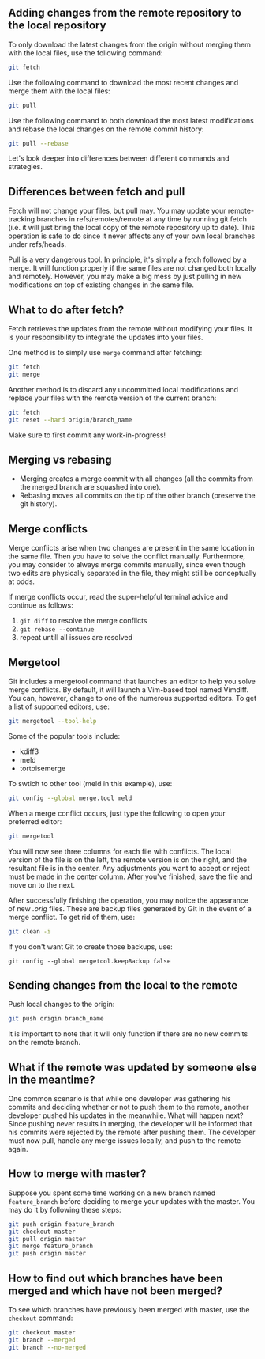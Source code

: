 ## Adding changes from the remote repository to the local repository

To only download the latest changes from the origin without merging them with the local files, use the following command:

```bash
git fetch
```

Use the following command to download the most recent changes and merge them with the local files:

```bash
git pull
```

Use the following command to both download the most latest modifications and rebase the local changes on the remote commit history: 

```bash
git pull --rebase
```

Let's look deeper into differences between different commands and strategies.

## Differences between fetch and pull

Fetch will not change your files, but pull may.
You may update your remote-tracking branches in refs/remotes/remote at any time by running git fetch (i.e. it will just bring the local copy of the remote repository up to date).
This operation is safe to do since it never affects any of your own local branches under refs/heads.


Pull is a very dangerous tool.
In principle, it's simply a fetch followed by a merge.
It will function properly if the same files are not changed both locally and remotely.
However, you may make a big mess by just pulling in new modifications on top of existing changes in the same file. 

## What to do after fetch?

Fetch retrieves the updates from the remote without modifying your files. It is your responsibility to integrate the updates into your files.

One method is to simply use <code>merge</code> command after fetching:

```bash
git fetch
git merge
```
  
Another method is to discard any uncommitted local modifications and replace your files with the remote version of the current branch: 

```bash
git fetch
git reset --hard origin/branch_name 
```

Make sure to first commit any work-in-progress! 

## Merging vs rebasing

* Merging creates a merge commit with all changes (all the commits from the merged branch are squashed into one).
* Rebasing moves all commits on the tip of the other branch (preserve the git history).

## Merge conflicts
Merge conflicts arise when two changes are present in the same location in the same file. Then you have to solve the conflict manually.
Furthermore, you may consider to always merge commits manually, since even though two edits are physically separated in the file, they might still be conceptually at odds.

If merge conflicts occur, read the super-helpful terminal advice and continue as follows: 

1. <code>git diff</code> to resolve the merge conflicts
2. <code>git rebase --continue</code>
3. repeat untill all issues are resolved 

## Mergetool

Git includes a mergetool command that launches an editor to help you solve merge conflicts.
By default, it will launch a Vim-based tool named Vimdiff.
You can, however, change to one of the numerous supported editors.
To get a list of supported editors, use:


```bash
git mergetool --tool-help
```

Some of the popular tools include:

* kdiff3
* meld
* tortoisemerge

To swtich to other tool (meld in this example), use:

```bash
git config --global merge.tool meld
```

When a merge conflict occurs, just type the following to open your preferred editor: 

```bash
git mergetool
```

You will now see three columns for each file with conflicts.
The local version of the file is on the left, the remote version is on the right, and the resultant file is in the center.
Any adjustments you want to accept or reject must be made in the center column.
After you've finished, save the file and move on to the next. 

After successfully finishing the operation, you may notice the appearance of new *.orig* files.
These are backup files generated by Git in the event of a merge conflict.
To get rid of them, use: 

```bash
git clean -i
```

If you don't want Git to create those backups, use:

```Git
git config --global mergetool.keepBackup false
```

## Sending changes from the local to the remote
Push local changes to the origin:

```bash
git push origin branch_name
```
  
It is important to note that it will only function if there are no new commits on the remote branch.
  
## What if the remote was updated by someone else in the meantime?
One common scenario is that while one developer was gathering his commits and deciding whether or not to push them to the remote, another developer pushed his updates in the meanwhile.
What will happen next? Since pushing never results in merging, the developer will be informed that his commits were rejected by the remote after pushing them.
The developer must now pull, handle any merge issues locally, and push to the remote again. 

## How to merge with master?
Suppose you spent some time working on a new branch named <code>feature_branch</code> before deciding to merge your updates with the master.
You may do it by following these steps: 

```bash
git push origin feature_branch
git checkout master
git pull origin master
git merge feature_branch
git push origin master
```

## How to find out which branches have been merged and which have not been merged?

To see which branches have previously been merged with master, use the <code>checkout</code> command: 

```bash
git checkout master 
git branch --merged
git branch --no-merged
```
